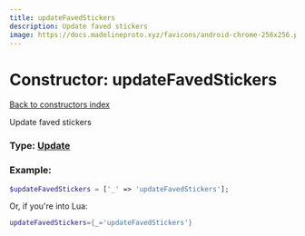 ```yaml
---
title: updateFavedStickers
description: Update faved stickers
image: https://docs.madelineproto.xyz/favicons/android-chrome-256x256.png
---
```

# Constructor: updateFavedStickers  
[Back to constructors index](index.md)



Update faved stickers




### Type: [Update](../types/Update.md)


### Example:

```php
$updateFavedStickers = ['_' => 'updateFavedStickers'];
```  


Or, if you're into Lua:

```lua
updateFavedStickers={_='updateFavedStickers'}

```


